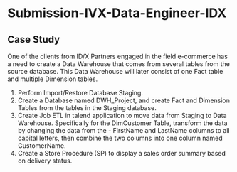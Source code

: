 # Submission-IVX-Data-Engineer-IDX

## Case Study

One of the clients from ID/X Partners engaged in the field e-commerce has a need to create a Data Warehouse that comes from several tables from the source database. This Data Warehouse will later consist of one Fact table and multiple Dimension tables.

1. Perform Import/Restore Database Staging.
2. Create a Database named DWH_Project, and create Fact and Dimension Tables from the tables in the Staging database.
3. Create Job ETL in talend application to move data from Staging to Data Warehouse. Specifically for the DimCustomer Table, transform the data by changing the data from the - FirstName and LastName columns to all capital letters, then combine the two columns into one column named CustomerName.
4. Create a Store Procedure (SP) to display a sales order summary based on delivery status.

